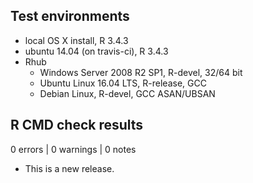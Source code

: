## Test environments
* local OS X install, R 3.4.3
* ubuntu 14.04 (on travis-ci), R 3.4.3
* Rhub
  * Windows Server 2008 R2 SP1, R-devel, 32/64 bit
  * Ubuntu Linux 16.04 LTS, R-release, GCC
  * Debian Linux, R-devel, GCC ASAN/UBSAN

## R CMD check results

0 errors | 0 warnings | 0 notes

* This is a new release.
